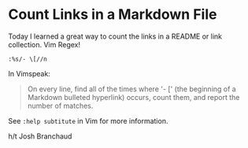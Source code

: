 # Count Links in a Markdown File

Today I learned a great way to count the links in a README or link collection. Vim Regex!

```
:%s/- \[//n
```

In Vimspeak:

> On every line, find all of the times where '- [' (the beginning of a Markdown
> bulleted hyperlink) occurs, count them, and report the number of matches.

See `:help subtitute` in Vim for more information.

h/t Josh Branchaud
